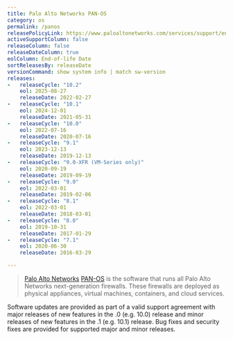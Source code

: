 ```yaml
---
title: Palo Alto Networks PAN-OS
category: os
permalink: /panos
releasePolicyLink: https://www.paloaltonetworks.com/services/support/end-of-life-announcements/end-of-life-summary
activeSupportColumn: false
releaseColumn: false
releaseDateColumn: true
eolColumn: End-of-life Date
sortReleasesBy: releaseDate
versionCommand: show system info | match sw-version
releases:
-   releaseCycle: "10.2"
    eol: 2025-08-27
    releaseDate: 2022-02-27
-   releaseCycle: "10.1"
    eol: 2024-12-01
    releaseDate: 2021-05-31
-   releaseCycle: "10.0"
    eol: 2022-07-16
    releaseDate: 2020-07-16
-   releaseCycle: "9.1"
    eol: 2023-12-13
    releaseDate: 2019-12-13
-   releaseCycle: "9.0-XFR (VM-Series only)"
    eol: 2020-09-19
    releaseDate: 2019-09-19
-   releaseCycle: "9.0"
    eol: 2022-03-01
    releaseDate: 2019-02-06
-   releaseCycle: "8.1"
    eol: 2022-03-01
    releaseDate: 2018-03-01
-   releaseCycle: "8.0"
    eol: 2019-10-31
    releaseDate: 2017-01-29
-   releaseCycle: "7.1"
    eol: 2020-06-30
    releaseDate: 2016-03-29

---
```


> [Palo Alto Networks](https://www.paloaltonetworks.com/) [PAN-OS](https://docs.paloaltonetworks.com/pan-os) is the software that runs all Palo Alto Networks next-generation firewalls. These firewalls are deployed as physical appliances, virtual machines, containers, and cloud services.

Software updates are provided as part of a valid support agreement with major releases of new features in the .0 (e.g. 10.0) release and minor releases of new features in the .1 (e.g. 10.1) release. Bug fixes and security fixes are provided for supported major and minor releases.
